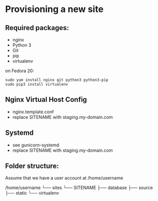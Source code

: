 Provisioning a new site
========================

## Required packages:

* nginx
* Python 3
* Git
* pip
* virtualenv

on Fedora 20:

    sudo yum install nginx git python3 python3-pip
    sudo pip3 install virtualenv

## Nginx Virtual Host Config

* nginx.template.conf
* replace SITENAME with staging.my-domain.com

## Systemd

* see gunicorn-systemd
* replace SITENAME with staging.my-domain.com

## Folder structure:
Assume that we have a user account at /home/username

/home/username
└── sites
     └── SITENAME
	  ├── database
	  ├── source
	  ├── static
          └── virtualenv
